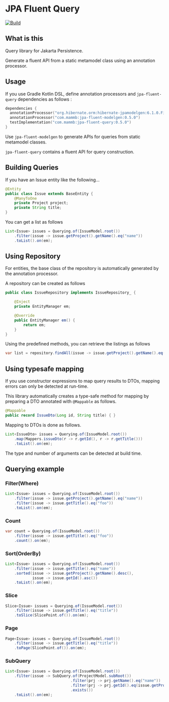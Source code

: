 # JPA Fluent Query

[![Build](https://github.com/naotsugu/jpa-fluent-query/actions/workflows/gradle-build.yml/badge.svg)](https://github.com/naotsugu/jpa-fluent-query/actions/workflows/gradle-build.yml)


## What is this

Query library for Jakarta Persistence.

Generate a fluent API from a static metamodel class using an annotation processor.



## Usage

If you use Gradle Kotlin DSL, define annotation processors and `jpa-fluent-query` dependencies as follows :

```kotlin
dependencies {
  annotationProcessor("org.hibernate.orm:hibernate-jpamodelgen:6.1.0.Final")
  annotationProcessor("com.mammb:jpa-fluent-modelgen:0.5.0")
  testImplementation("com.mammb:jpa-fluent-query:0.5.0")
}
```

Use `jpa-fluent-modelgen` to generate APIs for queries from static metamodel classes.

`jpa-fluent-query` contains a fluent API for query construction.


## Building Queries

If you have an Issue entity like the following...

```java
@Entity
public class Issue extends BaseEntity {
    @ManyToOne
    private Project project;
    private String title;
}
```

You can get a list as follows

```java
List<Issue> issues = Querying.of(IssueModel.root())
    .filter(issue -> issue.getProject().getName().eq("name"))
    .toList().on(em);
```


## Using Repository

For entities, the base class of the repository is automatically generated by the annotation processor.

A repository can be created as follows

```java
public class IssueRepository implements IssueRepository_ {

    @Inject
    private EntityManager em;

    @Override
    public EntityManager em() {
        return em;
    }
}
```

Using the predefined methods, you can retrieve the listings as follows

```java
var list = repository.findAll(issue -> issue.getProject().getName().eq("name));
```

## Using typesafe mapping

If you use constructor expressions to map query results to DTOs, mapping errors can only be detected at run-time.

This library automatically creates a type-safe method for mapping by preparing a DTO annotated with `@Mappable` as follows.

```java
@Mappable
public record IssueDto(Long id, String title) { }
```

Mapping to DTOs is done as follows.

```java
List<IssueDto> issues = Querying.of(IssueModel.root())
    .map(Mappers.issueDto(r -> r.getId(), r -> r.getTitle()))
    .toList().on(em);
```

The type and number of arguments can be detected at build time.


## Querying example


### Filter(Where)

```java
List<Issue> issues = Querying.of(IssueModel.root())
    .filter(issue -> issue.getProject().getName().eq("name"))
    .filter(issue -> issue.getTitle().eq("foo"))
    .toList().on(em);
```


### Count

```java
var count = Querying.of(IssueModel.root())
    .filter(issue -> issue.getTitle().eq("foo"))
    .count().on(em);
```


### Sort(OrderBy)

```java
List<Issue> issues = Querying.of(IssueModel.root())
    .filter(issue -> issue.getTitle().eq("name"))
    .sorted(issue -> issue.getProject().getName().desc(),
            issue -> issue.getId().asc())
    .toList().on(em);
```


### Slice

```java
Slice<Issue> issues = Querying.of(IssueModel.root())
    .filter(issue -> issue.getTitle().eq("title"))
    .toSlice(SlicePoint.of()).on(em);
```


### Page

```java
Page<Issue> issues = Querying.of(IssueModel.root())
    .filter(issue -> issue.getTitle().eq("title"))
    .toPage(SlicePoint.of()).on(em);
```


### SubQuery

```java
List<Issue> issues = Querying.of(IssueModel.root())
    .filter(issue -> SubQuery.of(ProjectModel.subRoot())
                             .filter(prj -> prj.getName().eq("name"))
                             .filter(prj -> prj.getId().eq(issue.getProject().getId()))
                             .exists())
    .toList().on(em);
```


